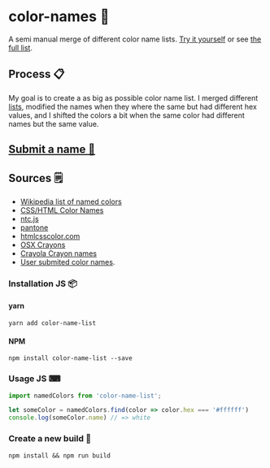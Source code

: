 # color-names 🎨
A semi manual merge of different color name lists. [Try it yourself](http://codepen.io/meodai/full/mEvZRx/) or see [the full list](https://docs.google.com/spreadsheets/d/14ny2oB7g5Tof9TmKiaaDFv25XSCRt-LlBRJhIDz_3Mo/pubhtml?gid=40578722).

## Process 📋
My goal is to create a as big as possible color name list. I merged different [lists](#sources-), modified the names when they where the same but had different hex values, and I shifted the colors a bit when the same color had different names but the same value.

## [Submit a name 🌈](https://docs.google.com/forms/d/e/1FAIpQLSfbS5D6owA4dQupJJ-6qhRzuxkjX9r2AliPMg-VR2V3NpGkQg/viewform)

## Sources 🗒
- [Wikipedia list of named colors](https://en.wikipedia.org/wiki/List_of_colors:_A%E2%80%93F)
- [CSS/HTML Color Names](https://developer.mozilla.org/en/docs/Web/CSS/color_value)
- [ntc.js](http://chir.ag/projects/ntc/)
- [pantone](https://github.com/Margaret2/pantone-colors)
- [htmlcsscolor.com](http://www.htmlcsscolor.com/color-names-rgb-values/A)
- [OSX Crayons](http://www.randomactsofsentience.com/2013/06/os-x-crayon-color-hex-table.html)
- [Crayola Crayon names](https://en.wikipedia.org/wiki/Crayola)
- [User submited color names](https://docs.google.com/forms/d/e/1FAIpQLSfbS5D6owA4dQupJJ-6qhRzuxkjX9r2AliPMg-VR2V3NpGkQg/viewform).

### Installation JS 📦

#### yarn
```
yarn add color-name-list
```

#### NPM
```
npm install color-name-list --save
```

### Usage JS ⌨
```javascript
import namedColors from 'color-name-list';

let someColor = namedColors.find(color => color.hex === '#ffffff')
console.log(someColor.name) // => white

```

### Create a new build 🔨
```
npm install && npm run build
```
